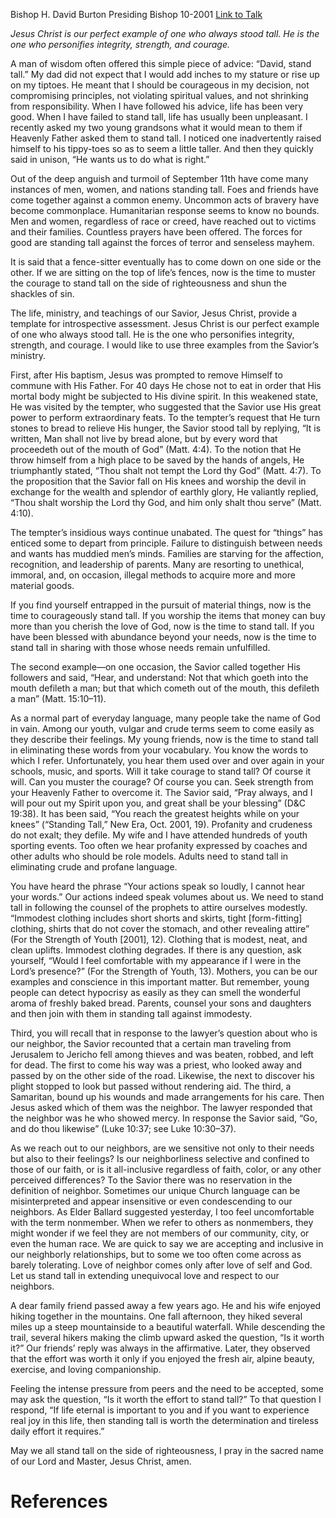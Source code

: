 Bishop H. David Burton
Presiding Bishop
10-2001
[Link to Talk](https://www.churchofjesuschrist.org/study/general-conference/2001/10/standing-tall?lang=eng)

_Jesus Christ is our perfect example of one who always stood tall. He is the one who personifies integrity, strength, and courage._

A man of wisdom often offered this simple piece of advice: “David, stand tall.” My dad did not expect that I would add inches to my stature or rise up on my tiptoes. He meant that I should be courageous in my decision, not compromising principles, not violating spiritual values, and not shrinking from responsibility. When I have followed his advice, life has been very good. When I have failed to stand tall, life has usually been unpleasant. I recently asked my two young grandsons what it would mean to them if Heavenly Father asked them to stand tall. I noticed one inadvertently raised himself to his tippy-toes so as to seem a little taller. And then they quickly said in unison, “He wants us to do what is right.”

Out of the deep anguish and turmoil of September 11th have come many instances of men, women, and nations standing tall. Foes and friends have come together against a common enemy. Uncommon acts of bravery have become commonplace. Humanitarian response seems to know no bounds. Men and women, regardless of race or creed, have reached out to victims and their families. Countless prayers have been offered. The forces for good are standing tall against the forces of terror and senseless mayhem.

It is said that a fence-sitter eventually has to come down on one side or the other. If we are sitting on the top of life’s fences, now is the time to muster the courage to stand tall on the side of righteousness and shun the shackles of sin.

The life, ministry, and teachings of our Savior, Jesus Christ, provide a template for introspective assessment. Jesus Christ is our perfect example of one who always stood tall. He is the one who personifies integrity, strength, and courage. I would like to use three examples from the Savior’s ministry.

First, after His baptism, Jesus was prompted to remove Himself to commune with His Father. For 40 days He chose not to eat in order that His mortal body might be subjected to His divine spirit. In this weakened state, He was visited by the tempter, who suggested that the Savior use His great power to perform extraordinary feats. To the tempter’s request that He turn stones to bread to relieve His hunger, the Savior stood tall by replying, “It is written, Man shall not live by bread alone, but by every word that proceedeth out of the mouth of God” (Matt. 4:4). To the notion that He throw himself from a high place to be saved by the hands of angels, He triumphantly stated, “Thou shalt not tempt the Lord thy God” (Matt. 4:7). To the proposition that the Savior fall on His knees and worship the devil in exchange for the wealth and splendor of earthly glory, He valiantly replied, “Thou shalt worship the Lord thy God, and him only shalt thou serve” (Matt. 4:10).

The tempter’s insidious ways continue unabated. The quest for “things” has enticed some to depart from principle. Failure to distinguish between needs and wants has muddied men’s minds. Families are starving for the affection, recognition, and leadership of parents. Many are resorting to unethical, immoral, and, on occasion, illegal methods to acquire more and more material goods.

If you find yourself entrapped in the pursuit of material things, now is the time to courageously stand tall. If you worship the items that money can buy more than you cherish the love of God, now is the time to stand tall. If you have been blessed with abundance beyond your needs, now is the time to stand tall in sharing with those whose needs remain unfulfilled.

The second example—on one occasion, the Savior called together His followers and said, “Hear, and understand: Not that which goeth into the mouth defileth a man; but that which cometh out of the mouth, this defileth a man” (Matt. 15:10–11).

As a normal part of everyday language, many people take the name of God in vain. Among our youth, vulgar and crude terms seem to come easily as they describe their feelings. My young friends, now is the time to stand tall in eliminating these words from your vocabulary. You know the words to which I refer. Unfortunately, you hear them used over and over again in your schools, music, and sports. Will it take courage to stand tall? Of course it will. Can you muster the courage? Of course you can. Seek strength from your Heavenly Father to overcome it. The Savior said, “Pray always, and I will pour out my Spirit upon you, and great shall be your blessing” (D&C 19:38). It has been said, “You reach the greatest heights while on your knees” (“Standing Tall,” New Era, Oct. 2001, 19). Profanity and crudeness do not exalt; they defile. My wife and I have attended hundreds of youth sporting events. Too often we hear profanity expressed by coaches and other adults who should be role models. Adults need to stand tall in eliminating crude and profane language.

You have heard the phrase “Your actions speak so loudly, I cannot hear your words.” Our actions indeed speak volumes about us. We need to stand tall in following the counsel of the prophets to attire ourselves modestly. “Immodest clothing includes short shorts and skirts, tight [form-fitting] clothing, shirts that do not cover the stomach, and other revealing attire” (For the Strength of Youth [2001], 12). Clothing that is modest, neat, and clean uplifts. Immodest clothing degrades. If there is any question, ask yourself, “Would I feel comfortable with my appearance if I were in the Lord’s presence?” (For the Strength of Youth, 13). Mothers, you can be our examples and conscience in this important matter. But remember, young people can detect hypocrisy as easily as they can smell the wonderful aroma of freshly baked bread. Parents, counsel your sons and daughters and then join with them in standing tall against immodesty.

Third, you will recall that in response to the lawyer’s question about who is our neighbor, the Savior recounted that a certain man traveling from Jerusalem to Jericho fell among thieves and was beaten, robbed, and left for dead. The first to come his way was a priest, who looked away and passed by on the other side of the road. Likewise, the next to discover his plight stopped to look but passed without rendering aid. The third, a Samaritan, bound up his wounds and made arrangements for his care. Then Jesus asked which of them was the neighbor. The lawyer responded that the neighbor was he who showed mercy. In response the Savior said, “Go, and do thou likewise” (Luke 10:37; see Luke 10:30–37).

As we reach out to our neighbors, are we sensitive not only to their needs but also to their feelings? Is our neighborliness selective and confined to those of our faith, or is it all-inclusive regardless of faith, color, or any other perceived differences? To the Savior there was no reservation in the definition of neighbor. Sometimes our unique Church language can be misinterpreted and appear insensitive or even condescending to our neighbors. As Elder Ballard suggested yesterday, I too feel uncomfortable with the term nonmember. When we refer to others as nonmembers, they might wonder if we feel they are not members of our community, city, or even the human race. We are quick to say we are accepting and inclusive in our neighborly relationships, but to some we too often come across as barely tolerating. Love of neighbor comes only after love of self and God. Let us stand tall in extending unequivocal love and respect to our neighbors.

A dear family friend passed away a few years ago. He and his wife enjoyed hiking together in the mountains. One fall afternoon, they hiked several miles up a steep mountainside to a beautiful waterfall. While descending the trail, several hikers making the climb upward asked the question, “Is it worth it?” Our friends’ reply was always in the affirmative. Later, they observed that the effort was worth it only if you enjoyed the fresh air, alpine beauty, exercise, and loving companionship.

Feeling the intense pressure from peers and the need to be accepted, some may ask the question, “Is it worth the effort to stand tall?” To that question I respond, “If life eternal is important to you and if you want to experience real joy in this life, then standing tall is worth the determination and tireless daily effort it requires.”

May we all stand tall on the side of righteousness, I pray in the sacred name of our Lord and Master, Jesus Christ, amen.

# References
